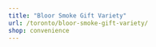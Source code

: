```yaml
---
title: "Bloor Smoke Gift Variety"
url: /toronto/bloor-smoke-gift-variety/
shop: convenience
---
```

